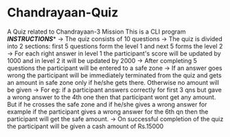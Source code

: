 # Chandrayaan-Quiz
A Quiz related to Chandrayaan-3 Mission
This is a CLI program
*************INSTRUCTIONS**************
-> The quiz consists of 10 questions
-> The quiz is divided into 2 sections: first 5 questions form the level 1 and next 5 forms the level 2
->  For each right answer in level 1 the participant's score will be updated by 1000 and in level 2 it will be updated by 2000
-> After completing 5 questions the participant will be entered to a safe zone
-> If an answer goes wrong the participant will be immediately terminated from the quiz and gets an amount in safe zone only if he/she gets there. Otherwise no amount will be given
-> For eg: if a participant answers correctly for first 3 qns but gave a wrong answer to the 4th one then that participant wont get any amount. But if he crosses the safe zone and if he/she gives a wrong answer for example if the participant gives a wrong answer for the 6th qn then the participant will get the safe amount.
-> On successful completion of the quiz the participant will be given a cash amount of Rs.15000
